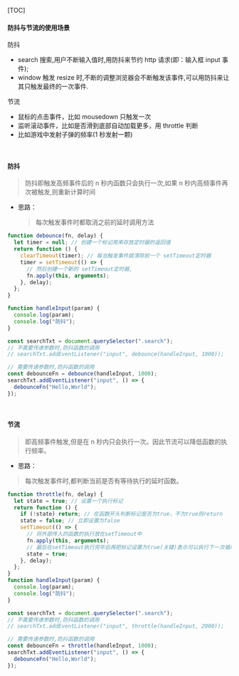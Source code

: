 [TOC]

#### 防抖与节流的使用场景

防抖

- search 搜索,用户不断输入值时,用防抖来节约 http 请求(即：输入框 input 事件);
- window 触发 resize 时,不断的调整浏览器会不断触发该事件,可以用防抖来让其只触发最终的一次事件.

节流

- 鼠标的点击事件，比如 mousedown 只触发一次
- 监听滚动事件，比如是否滑到底部自动加载更多，用 throttle 判断
- 比如游戏中发射子弹的频率(1 秒发射一颗)

&nbsp;

#### 防抖

> 防抖即触发高频事件后的 n 秒内函数只会执行一次,如果 n 秒内高频事件再次被触发,则重新计算时间

- 思路：
  > 每次触发事件时都取消之前的延时调用方法

```js
function debounce(fn, delay) {
  let timer = null; // 创建一个标记用来存放定时器的返回值
  return function () {
    clearTimeout(timer); // 每当触发事件就清除前一个 setTimeout定时器
    timer = setTimeout(() => {
      // 然后创建一个新的 setTimeout定时器,
      fn.apply(this, arguments);
    }, delay);
  };
}

function handleInput(param) {
  console.log(param);
  console.log("防抖");
}

const searchTxt = document.querySelector(".search");
// 不需要传递参数时,防抖函数的调用
// searchTxt.addEventListener("input", debounce(handleInput, 1000));

// 需要传递参数时,防抖函数的调用
const debounceFn = debounce(handleInput, 1000);
searchTxt.addEventListener("input", () => {
  debounceFn("Hello,World");
});
```

&nbsp;

#### 节流

> 即高频事件触发,但是在 n 秒内只会执行一次。因此节流可以降低函数的执行频率。

- 思路：

> 每次触发事件时,都判断当前是否有等待执行的延时函数。

```js
function throttle(fn, delay) {
  let state = true; // 设置一个执行标记
  return function () {
    if (!state) return; // 在函数开头判断标记是否为true，不为true则return
    state = false; // 立即设置为false
    setTimeout(() => {
      // 将外部传入的函数的执行放在setTimeout中
      fn.apply(this, arguments);
      // 最后在setTimeout执行完毕后再把标记设置为true(关键)表示可以执行下一次循环了。当定时器没有执行的时候标记永远是false，在开头被return掉
      state = true;
    }, delay);
  };
}
function handleInput(param) {
  console.log(param);
  console.log("防抖");
}

const searchTxt = document.querySelector(".search");
// 不需要传递参数时,防抖函数的调用
// searchTxt.addEventListener("input", throttle(handleInput, 2000));

// 需要传递参数时,防抖函数的调用
const debounceFn = throttle(handleInput, 1000);
searchTxt.addEventListener("input", () => {
  debounceFn("Hello,World");
});
```
